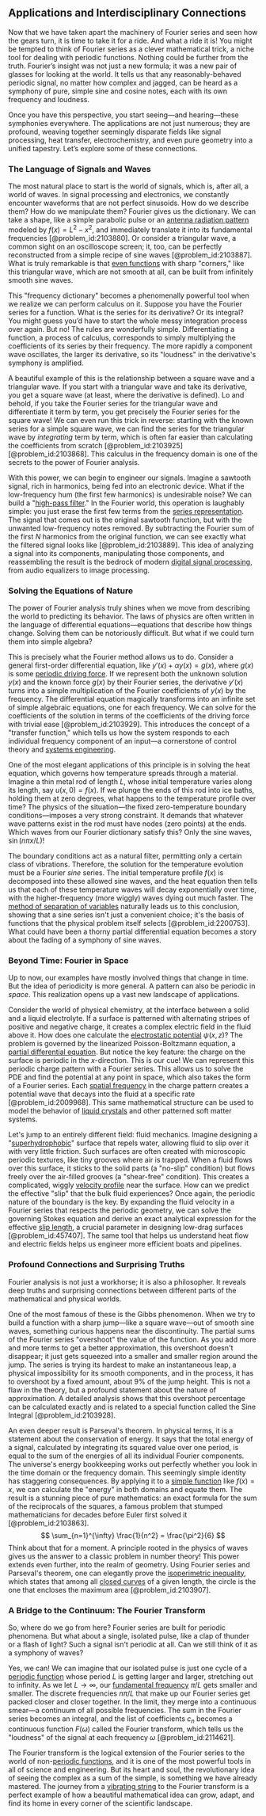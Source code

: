 ## Applications and Interdisciplinary Connections

Now that we have taken apart the machinery of Fourier series and seen how the gears turn, it is time to take it for a ride. And what a ride it is! You might be tempted to think of Fourier series as a clever mathematical trick, a niche tool for dealing with periodic functions. Nothing could be further from the truth. Fourier’s insight was not just a new formula; it was a new pair of glasses for looking at the world. It tells us that any reasonably-behaved periodic signal, no matter how complex and jagged, can be heard as a symphony of pure, simple sine and cosine notes, each with its own frequency and loudness.

Once you have this perspective, you start seeing—and hearing—these symphonies everywhere. The applications are not just numerous; they are profound, weaving together seemingly disparate fields like signal processing, heat transfer, electrochemistry, and even pure geometry into a unified tapestry. Let’s explore some of these connections.

### The Language of Signals and Waves

The most natural place to start is the world of signals, which is, after all, a world of waves. In signal processing and electronics, we constantly encounter waveforms that are not perfect sinusoids. How do we describe them? How do we manipulate them? Fourier gives us the dictionary. We can take a shape, like a simple parabolic pulse or an [antenna radiation pattern](@article_id:272629) modeled by $f(x) = L^2 - x^2$, and immediately translate it into its fundamental frequencies [@problem_id:2103880]. Or consider a triangular wave, a common sight on an oscilloscope screen; it, too, can be perfectly reconstructed from a simple recipe of sine waves [@problem_id:2103887]. What is truly remarkable is that [even functions](@article_id:163111) with sharp "corners," like this triangular wave, which are not smooth at all, can be built from infinitely smooth sine waves.

This "frequency dictionary" becomes a phenomenally powerful tool when we realize we can perform calculus on it. Suppose you have the Fourier series for a function. What is the series for its derivative? Or its integral? You might guess you’d have to start the whole messy integration process over again. But no! The rules are wonderfully simple. Differentiating a function, a process of calculus, corresponds to simply multiplying the coefficients of its series by their frequency. The more rapidly a component wave oscillates, the larger its derivative, so its "loudness" in the derivative's symphony is amplified.

A beautiful example of this is the relationship between a square wave and a triangular wave. If you start with a triangular wave and take its derivative, you get a square wave (at least, where the derivative is defined). Lo and behold, if you take the Fourier series for the triangular wave and differentiate it term by term, you get precisely the Fourier series for the square wave! We can even run this trick in reverse: starting with the known series for a simple square wave, we can find the series for the triangular wave by *integrating* term by term, which is often far easier than calculating the coefficients from scratch [@problem_id:2103925] [@problem_id:2103868]. This calculus in the frequency domain is one of the secrets to the power of Fourier analysis.

With this power, we can begin to engineer our signals. Imagine a sawtooth signal, rich in harmonics, being fed into an electronic device. What if the low-frequency hum (the first few harmonics) is undesirable noise? We can build a "[high-pass filter](@article_id:274459)." In the Fourier world, this operation is laughably simple: you just erase the first few terms from the [series representation](@article_id:175366). The signal that comes out is the original sawtooth function, but with the unwanted low-frequency notes removed. By subtracting the Fourier sum of the first $N$ harmonics from the original function, we can see exactly what the filtered signal looks like [@problem_id:2103889]. This idea of analyzing a signal into its components, manipulating those components, and reassembling the result is the bedrock of modern [digital signal processing](@article_id:263166), from audio equalizers to image processing.

### Solving the Equations of Nature

The power of Fourier analysis truly shines when we move from describing the world to predicting its behavior. The laws of physics are often written in the language of differential equations—equations that describe how things change. Solving them can be notoriously difficult. But what if we could turn them into simple algebra?

This is precisely what the Fourier method allows us to do. Consider a general first-order differential equation, like $y'(x) + \alpha y(x) = g(x)$, where $g(x)$ is some [periodic driving force](@article_id:184112). If we represent both the unknown solution $y(x)$ and the known force $g(x)$ by their Fourier series, the derivative $y'(x)$ turns into a simple multiplication of the Fourier coefficients of $y(x)$ by the frequency. The differential equation magically transforms into an infinite set of simple algebraic equations, one for each frequency. We can solve for the coefficients of the solution in terms of the coefficients of the driving force with trivial ease [@problem_id:2103929]. This introduces the concept of a "transfer function," which tells us how the system responds to each individual frequency component of an input—a cornerstone of control theory and [systems engineering](@article_id:180089).

One of the most elegant applications of this principle is in solving the heat equation, which governs how temperature spreads through a material. Imagine a thin metal rod of length $L$, whose initial temperature varies along its length, say $u(x, 0) = f(x)$. If we plunge the ends of this rod into ice baths, holding them at zero degrees, what happens to the temperature profile over time? The physics of the situation—the fixed zero-temperature boundary conditions—imposes a very strong constraint. It demands that whatever wave patterns exist in the rod must have nodes (zero points) at the ends. Which waves from our Fourier dictionary satisfy this? Only the sine waves, $\sin(n\pi x/L)$!

The boundary conditions act as a natural filter, permitting only a certain class of vibrations. Therefore, the solution for the temperature evolution must be a Fourier *sine* series. The initial temperature profile $f(x)$ is decomposed into these allowed sine waves, and the heat equation then tells us that each of these temperature waves will decay exponentially over time, with the higher-frequency (more wiggly) waves dying out much faster. The [method of separation of variables](@article_id:196826) naturally leads us to this conclusion, showing that a sine series isn't just a convenient choice; it's the basis of functions that the physical problem itself selects [@problem_id:2200753]. What could have been a thorny partial differential equation becomes a story about the fading of a symphony of sine waves.

### Beyond Time: Fourier in Space

Up to now, our examples have mostly involved things that change in time. But the idea of periodicity is more general. A pattern can also be periodic in *space*. This realization opens up a vast new landscape of applications.

Consider the world of physical chemistry, at the interface between a solid and a liquid electrolyte. If a surface is patterned with alternating stripes of positive and negative charge, it creates a complex electric field in the fluid above it. How does one calculate the [electrostatic potential](@article_id:139819) $\psi(x, z)$? The problem is governed by the linearized Poisson-Boltzmann equation, a [partial differential equation](@article_id:140838). But notice the key feature: the charge on the surface is periodic in the $x$-direction. This is our cue! We can represent this periodic charge pattern with a Fourier series. This allows us to solve the PDE and find the potential at any point in space, which also takes the form of a Fourier series. Each [spatial frequency](@article_id:270006) in the charge pattern creates a potential wave that decays into the fluid at a specific rate [@problem_id:2009968]. This same mathematical structure can be used to model the behavior of [liquid crystals](@article_id:147154) and other patterned soft matter systems.

Let's jump to an entirely different field: fluid mechanics. Imagine designing a "[superhydrophobic](@article_id:276184)" surface that repels water, allowing fluid to slip over it with very little friction. Such surfaces are often created with microscopic periodic textures, like tiny grooves where air is trapped. When a fluid flows over this surface, it sticks to the solid parts (a "no-slip" condition) but flows freely over the air-filled grooves (a "shear-free" condition). This creates a complicated, wiggly [velocity profile](@article_id:265910) near the surface. How can we predict the effective "slip" that the bulk fluid experiences? Once again, the periodic nature of the boundary is the key. By expanding the fluid velocity in a Fourier series that respects the periodic geometry, we can solve the governing Stokes equation and derive an exact analytical expression for the effective [slip length](@article_id:263663), a crucial parameter in designing low-drag surfaces [@problem_id:457407]. The same tool that helps us understand heat flow and electric fields helps us engineer more efficient boats and pipelines.

### Profound Connections and Surprising Truths

Fourier analysis is not just a workhorse; it is also a philosopher. It reveals deep truths and surprising connections between different parts of the mathematical and physical worlds.

One of the most famous of these is the Gibbs phenomenon. When we try to build a function with a sharp jump—like a square wave—out of smooth sine waves, something curious happens near the discontinuity. The partial sums of the Fourier series "overshoot" the value of the function. As you add more and more terms to get a better approximation, this overshoot doesn't disappear; it just gets squeezed into a smaller and smaller region around the jump. The series is trying its hardest to make an instantaneous leap, a physical impossibility for its smooth components, and in the process, it has to overshoot by a fixed amount, about 9% of the jump height. This is not a flaw in the theory, but a profound statement about the nature of approximation. A detailed analysis shows that this overshoot percentage can be calculated exactly and is related to a special function called the Sine Integral [@problem_id:2103928].

An even deeper result is Parseval's theorem. In physical terms, it is a statement about the conservation of energy. It says that the total energy of a signal, calculated by integrating its squared value over one period, is equal to the sum of the energies of all its individual Fourier components. The universe's energy bookkeeping works out perfectly whether you look in the time domain or the frequency domain. This seemingly simple identity has staggering consequences. By applying it to a [simple function](@article_id:160838) like $f(x) = x$, we can calculate the "energy" in both domains and equate them. The result is a stunning piece of pure mathematics: an exact formula for the sum of the reciprocals of the squares, a famous problem that stumped mathematicians for decades before Euler first solved it [@problem_id:2103863].
$$ \sum_{n=1}^{\infty} \frac{1}{n^2} = \frac{\pi^2}{6} $$
Think about that for a moment. A principle rooted in the physics of waves gives us the answer to a classic problem in number theory! This power extends even further, into the realm of geometry. Using Fourier series and Parseval's theorem, one can elegantly prove the [isoperimetric inequality](@article_id:196483), which states that among all [closed curves](@article_id:264025) of a given length, the circle is the one that encloses the maximum area [@problem_id:2103907].

### A Bridge to the Continuum: The Fourier Transform

So, where do we go from here? Fourier series are built for periodic phenomena. But what about a single, isolated pulse, like a clap of thunder or a flash of light? Such a signal isn't periodic at all. Can we still think of it as a symphony of waves?

Yes, we can! We can imagine that our isolated pulse is just one cycle of a [periodic function](@article_id:197455) whose period $L$ is getting larger and larger, stretching out to infinity. As we let $L \to \infty$, our [fundamental frequency](@article_id:267688) $\pi/L$ gets smaller and smaller. The discrete frequencies $n\pi/L$ that make up our Fourier series get packed closer and closer together. In the limit, they merge into a continuous smear—a continuum of all possible frequencies. The sum in the Fourier series becomes an integral, and the list of coefficients $c_n$ becomes a continuous function $F(\omega)$ called the Fourier transform, which tells us the "loudness" of the signal at each frequency $\omega$ [@problem_id:2114621].

The Fourier transform is the logical extension of the Fourier series to the world of non-[periodic functions](@article_id:138843), and it is one of the most powerful tools in all of science and engineering. But its heart and soul, the revolutionary idea of seeing the complex as a sum of the simple, is something we have already mastered. The journey from a [vibrating string](@article_id:137962) to the Fourier transform is a perfect example of how a beautiful mathematical idea can grow, adapt, and find its home in every corner of the scientific landscape.